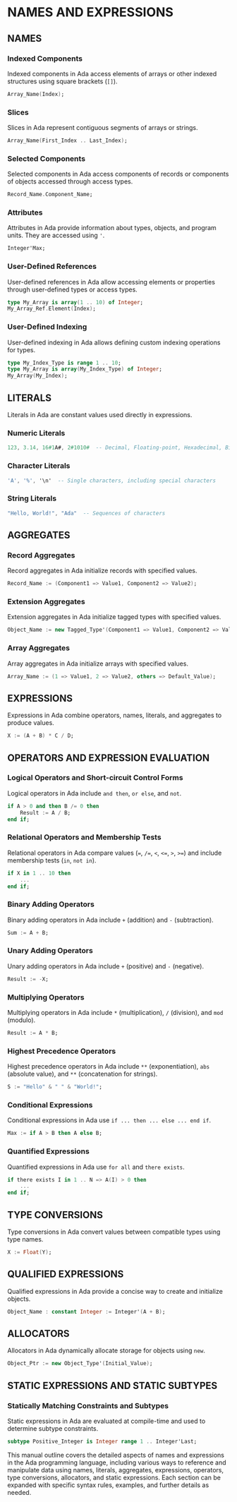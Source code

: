# NAMES AND EXPRESSIONS

## NAMES

### Indexed Components

Indexed components in Ada access elements of arrays or other indexed structures using square brackets (`[]`).

```ada
Array_Name(Index);
```

### Slices
Slices in Ada represent contiguous segments of arrays or strings.

```ada
Array_Name(First_Index .. Last_Index);
```

### Selected Components

Selected components in Ada access components of records or components of objects accessed through access types.

```ada
Record_Name.Component_Name;
```

### Attributes

Attributes in Ada provide information about types, objects, and program units. They are accessed using `'`.

```ada
Integer'Max;
```

### User-Defined References

User-defined references in Ada allow accessing elements or properties through user-defined types or access types.

```ada
type My_Array is array(1 .. 10) of Integer;
My_Array_Ref.Element(Index);
```

### User-Defined Indexing

User-defined indexing in Ada allows defining custom indexing operations for types.

```ada
type My_Index_Type is range 1 .. 10;
type My_Array is array(My_Index_Type) of Integer;
My_Array(My_Index);
```

## LITERALS

Literals in Ada are constant values used directly in expressions.

### Numeric Literals

```ada
123, 3.14, 16#1A#, 2#1010#  -- Decimal, Floating-point, Hexadecimal, Binary
```

### Character Literals

```ada
'A', '%', '\n'  -- Single characters, including special characters
```

### String Literals

```ada
"Hello, World!", "Ada"  -- Sequences of characters
```

## AGGREGATES

### Record Aggregates

Record aggregates in Ada initialize records with specified values.

```ada
Record_Name := (Component1 => Value1, Component2 => Value2);
```

### Extension Aggregates

Extension aggregates in Ada initialize tagged types with specified values.

```ada
Object_Name := new Tagged_Type'(Component1 => Value1, Component2 => Value2);
```

### Array Aggregates

Array aggregates in Ada initialize arrays with specified values.

```ada
Array_Name := (1 => Value1, 2 => Value2, others => Default_Value);
```

## EXPRESSIONS

Expressions in Ada combine operators, names, literals, and aggregates to produce values.

```ada
X := (A + B) * C / D;
```

## OPERATORS AND EXPRESSION EVALUATION

### Logical Operators and Short-circuit Control Forms

Logical operators in Ada include `and then`, `or else`, and `not`.

```ada
if A > 0 and then B /= 0 then
    Result := A / B;
end if;
```

### Relational Operators and Membership Tests

Relational operators in Ada compare values (`=`, `/=`, `<`, `<=`, `>`, `>=`) and include membership tests (`in`, `not in`).

```ada
if X in 1 .. 10 then
    ...
end if;
```

### Binary Adding Operators

Binary adding operators in Ada include `+` (addition) and `-` (subtraction).

```ada
Sum := A + B;
```

### Unary Adding Operators

Unary adding operators in Ada include `+` (positive) and `-` (negative).

```ada
Result := -X;
```

### Multiplying Operators

Multiplying operators in Ada include `*` (multiplication), `/` (division), and `mod` (modulo).

```ada
Result := A * B;
```

### Highest Precedence Operators

Highest precedence operators in Ada include `**` (exponentiation), `abs` (absolute value), and `**` (concatenation for strings).

```ada
S := "Hello" & " " & "World!";
```

### Conditional Expressions

Conditional expressions in Ada use `if ... then ... else ... end if`.

```ada
Max := if A > B then A else B;
```

### Quantified Expressions

Quantified expressions in Ada use `for all` and `there exists`.

```ada
if there exists I in 1 .. N => A(I) > 0 then
    ...
end if;
```

## TYPE CONVERSIONS

Type conversions in Ada convert values between compatible types using type names.

```ada
X := Float(Y);
```

## QUALIFIED EXPRESSIONS

Qualified expressions in Ada provide a concise way to create and initialize objects.

```ada
Object_Name : constant Integer := Integer'(A + B);
```

## ALLOCATORS

Allocators in Ada dynamically allocate storage for objects using `new`.

```ada
Object_Ptr := new Object_Type'(Initial_Value);
```

## STATIC EXPRESSIONS AND STATIC SUBTYPES

### Statically Matching Constraints and Subtypes

Static expressions in Ada are evaluated at compile-time and used to determine subtype constraints.

```ada
subtype Positive_Integer is Integer range 1 .. Integer'Last;
```

This manual outline covers the detailed aspects of names and expressions in the Ada programming language, including various ways to reference and manipulate data using names, literals, aggregates, expressions, operators, type conversions, allocators, and static expressions. Each section can be expanded with specific syntax rules, examples, and further details as needed.

